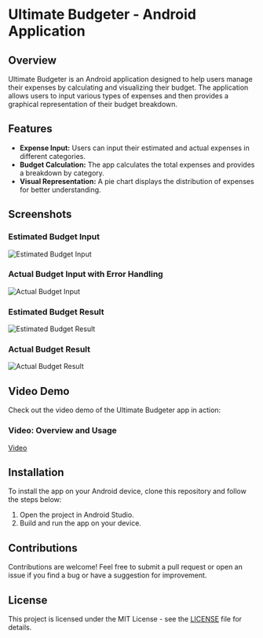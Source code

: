 # Ultimate Budgeter - Android Application

## Overview

Ultimate Budgeter is an Android application designed to help users manage their expenses by calculating and visualizing their budget. The application allows users to input various types of expenses and then provides a graphical representation of their budget breakdown.

## Features

- **Expense Input:** Users can input their estimated and actual expenses in different categories.
- **Budget Calculation:** The app calculates the total expenses and provides a breakdown by category.
- **Visual Representation:** A pie chart displays the distribution of expenses for better understanding.

## Screenshots

### Estimated Budget Input
![Estimated Budget Input](doc/estimated.png)

### Actual Budget Input with Error Handling
![Actual Budget Input](doc/actual_error.png)

### Estimated Budget Result
![Estimated Budget Result](doc/estimated.png)

### Actual Budget Result
![Actual Budget Result](doc/actual1.png)

## Video Demo

Check out the video demo of the Ultimate Budgeter app in action:

### Video: Overview and Usage
[Video](https://youtu.be/x85piokNt7k?si=uCOkcPL1oCBRbdmt)


## Installation

To install the app on your Android device, clone this repository and follow the steps below:

1. Open the project in Android Studio.
2. Build and run the app on your device.

## Contributions

Contributions are welcome! Feel free to submit a pull request or open an issue if you find a bug or have a suggestion for improvement.

## License

This project is licensed under the MIT License - see the [LICENSE](LICENSE) file for details.
